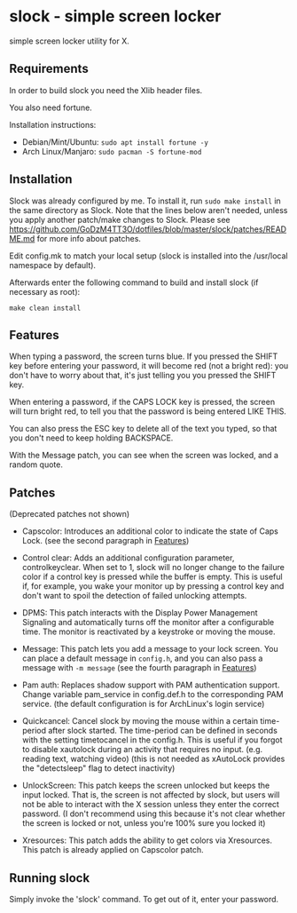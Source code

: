 slock - simple screen locker
============================
simple screen locker utility for X. 


Requirements
------------
In order to build slock you need the Xlib header files.

You also need fortune.

Installation instructions:

- Debian/Mint/Ubuntu: `sudo apt install fortune -y`
- Arch Linux/Manjaro: `sudo pacman -S fortune-mod`


Installation
------------
Slock was already configured by me. To install it, run `sudo make install` in the same directory as Slock. Note that the 
lines below aren't needed, unless you apply another patch/make changes to Slock. 
Please see https://github.com/GoDzM4TT3O/dotfiles/blob/master/slock/patches/README.md for more info about patches.

Edit config.mk to match your local setup (slock is installed into
the /usr/local namespace by default).

Afterwards enter the following command to build and install slock
(if necessary as root):

    make clean install

Features
--------

When typing a password, the screen turns blue. If you pressed the SHIFT key before entering your password, it will become red (not a bright red): you don't have to worry about that, it's just telling you you pressed the SHIFT key.

When entering a password, if the CAPS LOCK key is pressed, the screen will turn bright red, to tell you that the password is being entered LIKE THIS.

You can also press the ESC key to delete all of the text you typed, so that you don't need to keep holding BACKSPACE.

With the Message patch, you can see when the screen was locked, and a random quote.

Patches
-------

(Deprecated patches not shown)

- Capscolor: Introduces an additional color to indicate the state of Caps Lock. (see the second paragraph in [Features](#features))

- Control clear: Adds an additional configuration parameter, controlkeyclear. When set to 1, slock will no longer change to the failure color if a control key is pressed while the buffer is empty. This is useful if, for example, you wake your monitor up by pressing a control key and don't want to spoil the detection of failed unlocking attempts.

- DPMS: This patch interacts with the Display Power Management Signaling and automatically turns off the monitor after a configurable time. The monitor is reactivated by a keystroke or moving the mouse.

- Message: This patch lets you add a message to your lock screen. You can place a default message in `config.h`, and you can also pass a message with `-m message` (see the fourth paragraph in [Features](#features))

- Pam auth: Replaces shadow support with PAM authentication support. Change variable pam_service in config.def.h to the corresponding PAM service. (the default configuration is for ArchLinux's login service)

- Quickcancel: Cancel slock by moving the mouse within a certain time-period after slock started. The time-period can be defined in seconds with the setting timetocancel in the config.h. This is useful if you forgot to disable xautolock during an activity that requires no input. (e.g. reading text, watching video) (this is not needed as xAutoLock provides the "detectsleep" flag to detect inactivity)

- UnlockScreen: This patch keeps the screen unlocked but keeps the input locked. That is, the screen is not affected by slock, but users will not be able to interact with the X session unless they enter the correct password. (I don't recommend using this because it's not clear whether the screen is locked or not, unless you're 100% sure you locked it)

- Xresources: This patch adds the ability to get colors via Xresources. This patch is already applied on Capscolor patch.

Running slock
-------------
Simply invoke the 'slock' command. To get out of it, enter your password.
